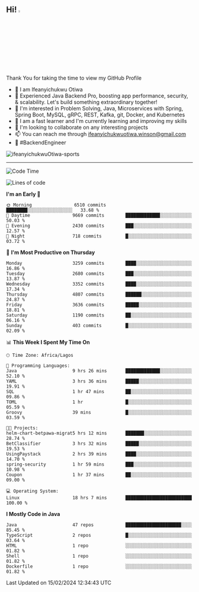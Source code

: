 <!-- BLOG-POST-LIST:START --><!-- BLOG-POST-LIST:END -->

## Hi! <img src="https://media.giphy.com/media/hvRJCLFzcasrR4ia7z/giphy.gif" width="4%"> 

Thank You for taking the time to view my GitHub Profile

- 👋 I am Ifeanyichukwu Otiwa
- 🚀 Experienced Java Backend Pro, boosting app performance, security, & scalability. Let's build something extraordinary together!
- 👀 I'm interested in Problem Solving, Java, Microservices with Spring, Spring Boot, MySQL, gRPC, REST, Kafka, git, Docker, and Kubernetes
- 🌱 I am a fast learner and I'm currently learning and improving my skills
- 💞️ I'm looking to collaborate on any interesting projects
- 📫 You can reach me through ifeanyichukwuotiwa.winson@gmail.com
- 🚀 #BackendEngineer

<p align="left" marginTop="10px"> <img src="https://komarev.com/ghpvc/?username=ifeanyichukwuOtiwa-sports&label=Profile%20views&color=0e75b6&style=for-the-badge" alt="ifeanyichukwuOtiwa-sports" /> </p>

***

<!--START_SECTION:waka-->
![Code Time](http://img.shields.io/badge/Code%20Time-2%2C244%20hrs%201%20min-blue)

![Lines of code](https://img.shields.io/badge/From%20Hello%20World%20I%27ve%20Written-5.4%20million%20lines%20of%20code-blue)

**I'm an Early 🐤** 

```text
🌞 Morning                6510 commits        ████████░░░░░░░░░░░░░░░░░   33.68 % 
🌆 Daytime                9669 commits        █████████████░░░░░░░░░░░░   50.03 % 
🌃 Evening                2430 commits        ███░░░░░░░░░░░░░░░░░░░░░░   12.57 % 
🌙 Night                  718 commits         █░░░░░░░░░░░░░░░░░░░░░░░░   03.72 % 
```
📅 **I'm Most Productive on Thursday** 

```text
Monday                   3259 commits        ████░░░░░░░░░░░░░░░░░░░░░   16.86 % 
Tuesday                  2680 commits        ███░░░░░░░░░░░░░░░░░░░░░░   13.87 % 
Wednesday                3352 commits        ████░░░░░░░░░░░░░░░░░░░░░   17.34 % 
Thursday                 4807 commits        ██████░░░░░░░░░░░░░░░░░░░   24.87 % 
Friday                   3636 commits        █████░░░░░░░░░░░░░░░░░░░░   18.81 % 
Saturday                 1190 commits        ██░░░░░░░░░░░░░░░░░░░░░░░   06.16 % 
Sunday                   403 commits         █░░░░░░░░░░░░░░░░░░░░░░░░   02.09 % 
```


📊 **This Week I Spent My Time On** 

```text
🕑︎ Time Zone: Africa/Lagos

💬 Programming Languages: 
Java                     9 hrs 26 mins       █████████████░░░░░░░░░░░░   52.10 % 
YAML                     3 hrs 36 mins       █████░░░░░░░░░░░░░░░░░░░░   19.91 % 
SQL                      1 hr 47 mins        ██░░░░░░░░░░░░░░░░░░░░░░░   09.86 % 
TOML                     1 hr                █░░░░░░░░░░░░░░░░░░░░░░░░   05.59 % 
Groovy                   39 mins             █░░░░░░░░░░░░░░░░░░░░░░░░   03.59 % 

🐱‍💻 Projects: 
helm-chart-betpawa-migrat5 hrs 12 mins       ███████░░░░░░░░░░░░░░░░░░   28.74 % 
BetClassifier            3 hrs 32 mins       █████░░░░░░░░░░░░░░░░░░░░   19.53 % 
UsingPaystack            2 hrs 39 mins       ████░░░░░░░░░░░░░░░░░░░░░   14.70 % 
spring-security          1 hr 59 mins        ███░░░░░░░░░░░░░░░░░░░░░░   10.98 % 
Coupon                   1 hr 37 mins        ██░░░░░░░░░░░░░░░░░░░░░░░   09.00 % 

💻 Operating System: 
Linux                    18 hrs 7 mins       █████████████████████████   100.00 % 
```

**I Mostly Code in Java** 

```text
Java                     47 repos            █████████████████████░░░░   85.45 % 
TypeScript               2 repos             █░░░░░░░░░░░░░░░░░░░░░░░░   03.64 % 
HTML                     1 repo              ░░░░░░░░░░░░░░░░░░░░░░░░░   01.82 % 
Shell                    1 repo              ░░░░░░░░░░░░░░░░░░░░░░░░░   01.82 % 
Dockerfile               1 repo              ░░░░░░░░░░░░░░░░░░░░░░░░░   01.82 % 
```




 Last Updated on 15/02/2024 12:34:43 UTC
<!--END_SECTION:waka-->

<!--
<p align="center">
![trophy](https://github-profile-trophy.vercel.app/?username=ifeanyichukwuOtiwa-sports&theme=onedark) (https://github.com/ryo-ma/github-profile-trophy)
</p>
-->

<!---
ifeanyi-otiwa/ifeanyi-otiwa is a ✨ special ✨ repository because its `README.md` (this file) appears on your GitHub profile.
You can click the Preview link to take a look at your changes.
--->
